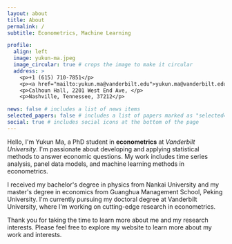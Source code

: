 ```yaml
---
layout: about
title: About
permalink: /
subtitle: Econometrics, Machine Learning

profile:
  align: left
  image: yukun-ma.jpeg
  image_circular: true # crops the image to make it circular
  address: >
    <p>+1 (615) 710-7851</p>
    <p><a href="mailto:yukun.ma@vanderbilt.edu">yukun.ma@vanderbilt.edu</a></p>
    <p>Calhoun Hall, 2201 West End Ave, </p>
    <p>Nashville, Tennessee, 37212</p>

news: false # includes a list of news items
selected_papers: false # includes a list of papers marked as "selected={true}"
social: true # includes social icons at the bottom of the page
---
```


Hello, I'm Yukun Ma, a PhD student in **econometrics** at _Vanderbilt University_. I'm passionate about developing and applying statistical methods to answer economic questions. My work includes time series analysis, panel data models, and machine learning methods in econometrics.

I received my bachelor's degree in physics from Nankai University and my master's degree in economics from Guanghua Management School, Peking University. I'm currently pursuing my doctoral degree at Vanderbilt University, where I'm working on cutting-edge research in econometrics.

Thank you for taking the time to learn more about me and my research interests. Please feel free to explore my website to learn more about my work and interests.
